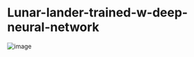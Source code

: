# Lunar-lander-trained-w-deep-neural-network

![image](https://user-images.githubusercontent.com/88499318/224216776-13680517-04be-4b1d-820c-5080e89356c5.png)
